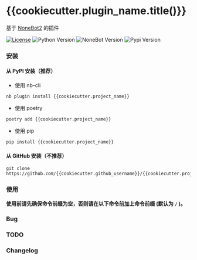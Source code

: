 # {{cookiecutter.plugin_name.title()}}

基于 [NoneBot2](https://github.com/nonebot/nonebot2) 的插件

[![License](https://img.shields.io/github/license/{{cookiecutter.github_username}}/{{cookiecutter.project_name}})](LICENSE)
![Python Version](https://img.shields.io/badge/python-3.7.3+-blue.svg)
![NoneBot Version](https://img.shields.io/badge/nonebot-2.0.0a13+-red.svg)
![Pypi Version](https://img.shields.io/pypi/v/{{cookiecutter.project_name}}.svg)

### 安装

#### 从 PyPI 安装（推荐）

- 使用 nb-cli  

```
nb plugin install {{cookiecutter.project_name}}
```

- 使用 poetry

```
poetry add {{cookiecutter.project_name}}
```

- 使用 pip

```
pip install {{cookiecutter.project_name}}
```

#### 从 GitHub 安装（不推荐）

```
git clone https://github.com/{{cookiecutter.github_username}}/{{cookiecutter.project_name}}.git
```

### 使用

**使用前请先确保命令前缀为空，否则请在以下命令前加上命令前缀 (默认为 `/` )。**

### Bug

### TODO

### Changelog
